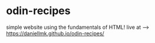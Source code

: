 # odin-recipes

simple website using the fundamentals of HTML!
live at --> https://daniellmk.github.io/odin-recipes/
